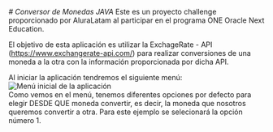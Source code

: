 <em> # Conversor de Monedas JAVA </em>
Este es un proyecto challenge proporcionado por AluraLatam al participar en el programa ONE Oracle Next Education.

El objetivo de esta aplicación es utilizar la ExchageRate - API (https://www.exchangerate-api.com/)
para realizar conversiones de una moneda a la otra con la información proporcionada por dicha API.

Al iniciar la aplicación tendremos el siguiente menú:
<br>
![Menú inicial de la aplicación](https://github.com/user-attachments/assets/4c8a0a90-75ad-44cf-b78d-22905610b8a1)
<br>
Como vemos en el menú, tenemos diferentes opciones por defecto para elegir DESDE QUE moneda convertir, es decir,
la moneda que nosotros queremos convertir a otra.
Para este ejemplo se selecionará la opción número 1.
